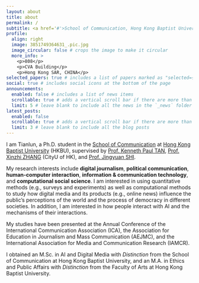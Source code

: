 ```yaml
---
layout: about
title: about
permalink: /
subtitle: <a href='#'>School of Communication, Hong Kong Baptist University</a>.
profile:
  align: right
  image: 3851749364631_.pic.jpg
  image_circular: false # crops the image to make it circular
  more_info: >
    <p>808</p>
    <p>CVA Building</p>
    <p>Hong Kong SAR, CHINA</p>
selected_papers: true # includes a list of papers marked as "selected={true}"
social: true # includes social icons at the bottom of the page
announcements:
  enabled: false # includes a list of news items
  scrollable: true # adds a vertical scroll bar if there are more than 3 news items
  limit: 5 # leave blank to include all the news in the `_news` folder
latest_posts:
  enabled: false
  scrollable: true # adds a vertical scroll bar if there are more than 3 new posts items
  limit: 3 # leave blank to include all the blog posts
---
```


I am Tianlun, a Ph.D. student in the [School of Communication](https://www.comm.hkbu.edu.hk/comd-www/english/front/index.htm) at [Hong Kong Baptist University](https://www.hkbu.edu.hk) (HKBU), supervised by [Prof. Kenneth Paul TAN](https://www.kennethpaultan.net/), [Prof. Xinzhi ZHANG](https://drxinzhizhang.com/) (CityU of HK), and [Prof. Jingyuan SHI](https://imd.hkbu.edu.hk/faculty-member/Dr-SHI-Jingyuan.html). 

My research interests include **digital journalism**, **political communication**, **human-computer interaction**, **information & communication technology**, and **computational social science**. I am interested in using quantitative methods (e.g., surveys and experiments) as well as computational methods to study how digital media and its products (e.g., online news) influence the public’s perceptions of the world and the process of democracy in different societies. In addition, I am interested in how people interact with AI and the mechanisms of their interactions. 

My studies have been presented at the Annual Conference of the International Communication Association (ICA), the Association for Education in Journalism and Mass Communication (AEJMC), and the International Association for Media and Communication Research (IAMCR). 

I obtained an M.Sc. in AI and Digital Media with *Distinction* from the School of Communication at Hong Kong Baptist University, and an M.A. in Ethics and Public Affairs with *Distinction* from the Faculty of Arts at Hong Kong Baptist University. 
